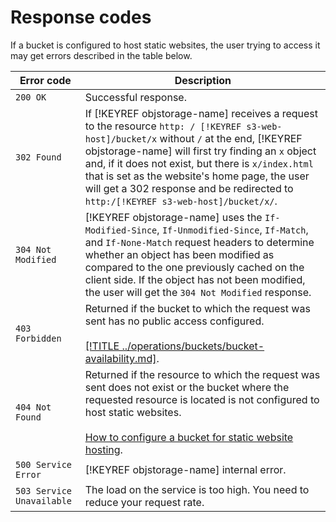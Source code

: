 # Response codes

If a bucket is configured to host static websites, the user trying to access it may get errors described in the table below.

| Error code | Description |
| ----------- | --------- |
| `200 OK` | Successful response. |
| `302 Found` | If [!KEYREF objstorage-name] receives a request to the resource `http: / [!KEYREF s3-web-host]/bucket/x` without `/` at the end, [!KEYREF objstorage-name] will first try finding an `x` object and, if it does not exist, but there is `x/index.html` that is set as the website's home page, the user will get a 302 response and be redirected to `http:/[!KEYREF s3-web-host]/bucket/x/`. |
| `304 Not Modified` | [!KEYREF objstorage-name] uses the `If-Modified-Since`, `If-Unmodified-Since`, `If-Match`, and `If-None-Match` request headers to determine whether an object has been modified as compared to the one previously cached on the client side. If the object has not been modified, the user will get the `304 Not Modified` response. |
| `403 Forbidden` | Returned if the bucket to which the request was sent has no public access configured.<br/><br/>[[!TITLE ../operations/buckets/bucket-availability.md]](../operations/buckets/bucket-availability.md). |
| `404 Not Found` | Returned if the resource to which the request was sent does not exist or the bucket where the requested resource is located is not configured to host static websites.<br/><br/>[How to configure a bucket for static website hosting](bucket-configuration.md). |
| `500 Service Error` | [!KEYREF objstorage-name] internal error. |
| `503 Service Unavailable` | The load on the service is too high. You need to reduce your request rate. |


